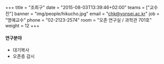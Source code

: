 +++
title = "조희구"
date = "2015-08-03T13:39:46+02:00"
teams = ["교수진"]
banner = "img/people/hikucho.jpg"
email = "chk@yonsei.ac.kr"
job = "명예교수"
phone = "02-2123-2574"
room = "오존 연구실 / 과학관 701호"
weight = 12
+++

#### 연구분야
+ 대기복사
+ 오존층 감시
